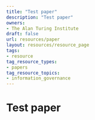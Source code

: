 ```yaml
---
title: "Test paper"
description: "Test paper"
owners:
- The Alan Turing Institute
draft: false
url: resources/paper
layout: resources/resource_page
tags:
- resource
tag_resource_types: 
- papers
tag_resource_topics:
- information_governance
---
```


# Test paper